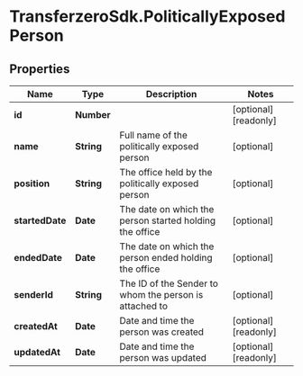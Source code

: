 # TransferzeroSdk.PoliticallyExposedPerson

## Properties

Name | Type | Description | Notes
------------ | ------------- | ------------- | -------------
**id** | **Number** |  | [optional] [readonly] 
**name** | **String** | Full name of the politically exposed person  | [optional] 
**position** | **String** | The office held by the politically exposed person  | [optional] 
**startedDate** | **Date** | The date on which the person started holding the office  | [optional] 
**endedDate** | **Date** | The date on which the person ended holding the office  | [optional] 
**senderId** | **String** | The ID of the Sender to whom the person is attached to  | [optional] 
**createdAt** | **Date** | Date and time the person was created | [optional] [readonly] 
**updatedAt** | **Date** | Date and time the person was updated | [optional] [readonly] 


